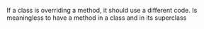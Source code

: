 If a class is overriding a method, it should use a different code. Is meaningless to have a method in a class and in its superclass